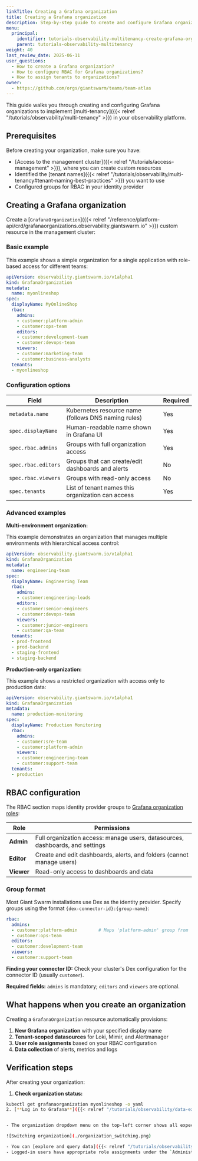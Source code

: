 ```yaml
---
linkTitle: Creating a Grafana organization
title: Creating a Grafana organization
description: Step-by-step guide to create and configure Grafana organizations for multi-tenant observability.
menu:
  principal:
    identifier: tutorials-observability-multitenancy-create-grafana-organization
    parent: tutorials-observability-multitenancy
weight: 40
last_review_date: 2025-06-11
user_questions:
  - How to create a Grafana organization?
  - How to configure RBAC for Grafana organizations?
  - How to assign tenants to organizations?
owner:
  - https://github.com/orgs/giantswarm/teams/team-atlas
---
```


This guide walks you through creating and configuring Grafana organizations to implement [multi-tenancy]({{< relref "/tutorials/observability/multi-tenancy" >}}) in your observability platform.

## Prerequisites

Before creating your organization, make sure you have:

- [Access to the management cluster]({{< relref "/tutorials/access-management" >}}), where you can create custom resources
- Identified the [tenant names]({{< relref "/tutorials/observability/multi-tenancy#tenant-naming-best-practices" >}}) you want to use
- Configured groups for RBAC in your identity provider

## Creating a Grafana organization

Create a [`GrafanaOrganization`]({{< relref "/reference/platform-api/crd/grafanaorganizations.observability.giantswarm.io" >}}) custom resource in the management cluster:

### Basic example

This example shows a simple organization for a single application with role-based access for different teams:

```yaml
apiVersion: observability.giantswarm.io/v1alpha1
kind: GrafanaOrganization
metadata:
  name: myonlineshop
spec:
  displayName: MyOnlineShop
  rbac:
    admins:
    - customer:platform-admin
    - customer:ops-team
    editors:
    - customer:development-team
    - customer:devops-team
    viewers:
    - customer:marketing-team
    - customer:business-analysts
  tenants:
  - myonlineshop
```

### Configuration options

| Field | Description | Required |
|-------|-------------|----------|
| `metadata.name` | Kubernetes resource name (follows DNS naming rules) | Yes |
| `spec.displayName` | Human-readable name shown in Grafana UI | Yes |
| `spec.rbac.admins` | Groups with full organization access | Yes |
| `spec.rbac.editors` | Groups that can create/edit dashboards and alerts | No |
| `spec.rbac.viewers` | Groups with read-only access | No |
| `spec.tenants` | List of tenant names this organization can access | Yes |

### Advanced examples

**Multi-environment organization:**

This example demonstrates an organization that manages multiple environments with hierarchical access control:

```yaml
apiVersion: observability.giantswarm.io/v1alpha1
kind: GrafanaOrganization
metadata:
  name: engineering-team
spec:
  displayName: Engineering Team
  rbac:
    admins:
    - customer:engineering-leads
    editors:
    - customer:senior-engineers
    - customer:devops-team
    viewers:
    - customer:junior-engineers
    - customer:qa-team
  tenants:
  - prod-frontend
  - prod-backend
  - staging-frontend
  - staging-backend
```

**Production-only organization:**

This example shows a restricted organization with access only to production data:

```yaml
apiVersion: observability.giantswarm.io/v1alpha1
kind: GrafanaOrganization
metadata:
  name: production-monitoring
spec:
  displayName: Production Monitoring
  rbac:
    admins:
    - customer:sre-team
    - customer:platform-admin
    viewers:
    - customer:engineering-team
    - customer:support-team
  tenants:
  - production
```

## RBAC configuration

The RBAC section maps identity provider groups to [Grafana organization roles](https://grafana.com/docs/grafana/latest/administration/roles-and-permissions/#organization-roles):

| Role | Permissions |
|------|-------------|
| **Admin** | Full organization access: manage users, datasources, dashboards, and settings |
| **Editor** | Create and edit dashboards, alerts, and folders (cannot manage users) |
| **Viewer** | Read-only access to dashboards and data |

### Group format

Most Giant Swarm installations use Dex as the identity provider. Specify groups using the format `{dex-connector-id}:{group-name}`:

```yaml
rbac:
  admins:
  - customer:platform-admin        # Maps 'platform-admin' group from 'customer' connector
  - customer:ops-team
  editors:
  - customer:development-team
  viewers:
  - customer:support-team
```

**Finding your connector ID:** Check your cluster's Dex configuration for the connector ID (usually `customer`).

**Required fields:** `admins` is mandatory; `editors` and `viewers` are optional.

## What happens when you create an organization

Creating a `GrafanaOrganization` resource automatically provisions:

1. **New Grafana organization** with your specified display name
2. **Tenant-scoped datasources** for Loki, Mimir, and Alertmanager
3. **User role assignments** based on your RBAC configuration
4. **Data collection** of alerts, metrics and logs

## Verification steps

After creating your organization:

1. **Check organization status:**

```bash
kubectl get grafanaorganization myonlineshop -o yaml
2. [**Log in to Grafana**]({{< relref "/tutorials/observability/data-exploration/accessing-grafana" >}}) and verify:


- The organization dropdown menu on the top-left corner shows all expected organizations

![Switching organization](./organization_switching.png)

- You can [explore and query data]({{< relref "/tutorials/observability/data-exploration" >}}) for each of your tenants
- Logged-in users have appropriate role assignments under the `Administration / Users and access / Users` section
